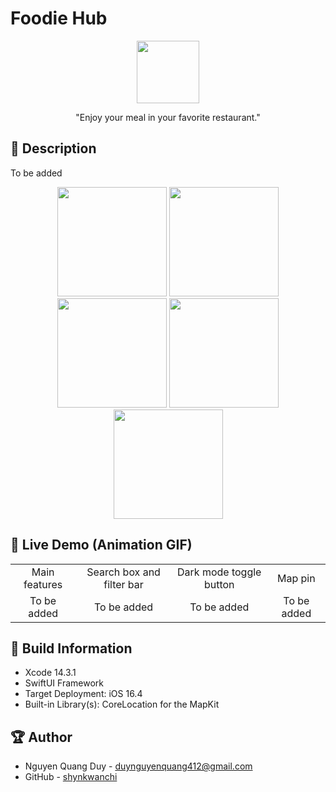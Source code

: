 # Foodie Hub
<div align="center">
    <image width="100" src="./FoodieHub/Assets.xcassets/AppIcon.appiconset/app-icon.png">
</div>
<p align="center">"Enjoy your meal in your favorite restaurant."</p>

## 📖 Description
To be added
<div align="center">
    <image width="175" src="./Screenshots/app-icon.png">
    <image width="175" src="./Screenshots/welcome-view.png">
    <image width="175" src="./Screenshots/navigation-list-view.png">
    <image width="175" src="./Screenshots/detail-view-1.png">
    <image width="175" src="./Screenshots/detail-view-2.png">
</div>

## 🔮 Live Demo (Animation GIF)
<table align="center">
    <tr>
        <td align="center">Main features</td>
        <td align="center">Search box and filter bar</td>
        <td align="center">Dark mode toggle button</td>
        <td align="center">Map pin</td>
    </tr>
    <tr>
        <td align="center">To be added</td>
        <td align="center">To be added</td>
        <td align="center">To be added</td>
        <td align="center">To be added</td>
    </tr>
</table>

## 🔧 Build Information
- Xcode 14.3.1
- SwiftUI Framework
- Target Deployment: iOS 16.4
- Built-in Library(s): CoreLocation for the MapKit

## 🏆 Author
- Nguyen Quang Duy - duynguyenquang412@gmail.com
- GitHub - [shynkwanchi](https://github.com/shynkwanchi)
